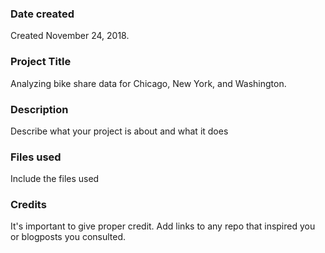 ### Date created
Created November 24, 2018.

### Project Title
Analyzing bike share data for Chicago, New York, and Washington.

### Description
Describe what your project is about and what it does

### Files used
Include the files used

### Credits
It's important to give proper credit. Add links to any repo that inspired you or blogposts you consulted.

